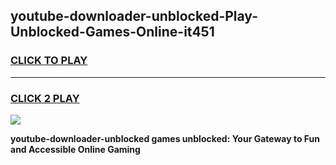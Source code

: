 
## youtube-downloader-unblocked-Play-Unblocked-Games-Online-it451
<h3>
<a href="https://premium76.site?title=youtube-downloader-unblocked&ref=25A">CLICK TO PLAY</a></h3>
<hr>

<h3>
<a href="https://premium76.site?title=youtube-downloader-unblocked&ref=25A">CLICK 2 PLAY</a>
  
</h3>

<a href="https://premium76.site?title=youtube-downloader-unblocked&ref=25A"><img src="https://clearcache.store/games.png"></a>


**youtube-downloader-unblocked games unblocked: Your Gateway to Fun and Accessible Online Gaming**
